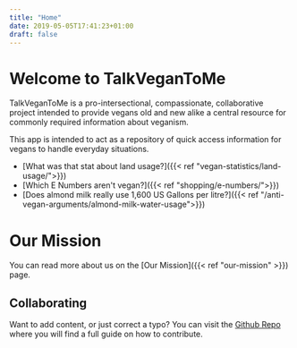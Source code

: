 ```yaml
---
title: "Home"
date: 2019-05-05T17:41:23+01:00
draft: false
---
```



# Welcome to TalkVeganToMe

TalkVeganToMe is a pro-intersectional, compassionate, collaborative project intended to provide vegans old and new alike a central resource for commonly required information about veganism.  

This app is intended to act as a repository of quick access information for vegans to handle everyday situations.

- [What was that stat about land usage?]({{< ref "vegan-statistics/land-usage/">}})
- [Which E Numbers aren't vegan?]({{< ref "shopping/e-numbers/">}})
- [Does almond milk really use 1,600 US Gallons per litre?]({{< ref "/anti-vegan-arguments/almond-milk-water-usage">}})

# Our Mission

You can read more about us on the [Our Mission]({{< ref "our-mission" >}}) page.

## Collaborating

Want to add content, or just correct a typo? You can visit the [Github Repo](https://github.com/talkvegantome/talkvegan-hugo) where you will find a full guide on how to contribute.
